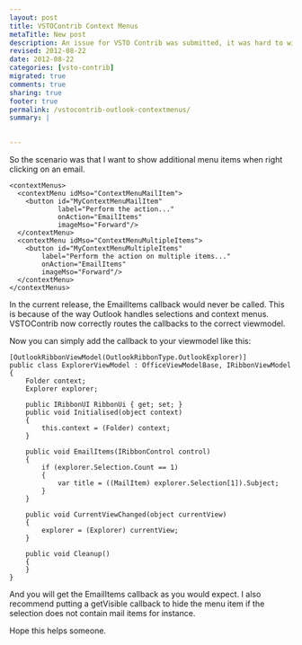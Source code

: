 ```yaml
---
layout: post
title: VSTOContrib Context Menus
metaTitle: New post
description: An issue for VSTO Contrib was submitted, it was hard to wire up context menus, this is now fixed
revised: 2012-08-22
date: 2012-08-22
categories: [vsto-contrib]
migrated: true
comments: true
sharing: true
footer: true
permalink: /vstocontrib-outlook-contextmenus/
summary: | 
  

---
```

So the scenario was that I want to show additional menu items when right clicking on an email.
<!-- more -->

    <contextMenus>
      <contextMenu idMso="ContextMenuMailItem">
        <button id="MyContextMenuMailItem"
                label="Perform the action..."
                onAction="EmailItems"
                imageMso="Forward"/>
      </contextMenu>
      <contextMenu idMso="ContextMenuMultipleItems">
        <button id="MyContextMenuMultipleItems"
            label="Perform the action on multiple items..."
            onAction="EmailItems"
            imageMso="Forward"/>
      </contextMenu>
    </contextMenus>

In the current release, the EmailItems callback would never be called. This is because of the way Outlook handles selections and context menus. VSTOContrib now correctly routes the callbacks to the correct viewmodel.

Now you can simply add the callback to your viewmodel like this:

    [OutlookRibbonViewModel(OutlookRibbonType.OutlookExplorer)]
    public class ExplorerViewModel : OfficeViewModelBase, IRibbonViewModel
    {
        Folder context;
        Explorer explorer;

        public IRibbonUI RibbonUi { get; set; }
        public void Initialised(object context)
        {
            this.context = (Folder) context;
        }

        public void EmailItems(IRibbonControl control)
        {
            if (explorer.Selection.Count == 1)
            {
                var title = ((MailItem) explorer.Selection[1]).Subject;
            }
        }

        public void CurrentViewChanged(object currentView)
        {
            explorer = (Explorer) currentView;
        }

        public void Cleanup()
        {
        }
    }

And you will get the EmailItems callback as you would expect. I also recommend putting a getVisible callback to hide the menu item if the selection does not contain mail items for instance.

Hope this helps someone.